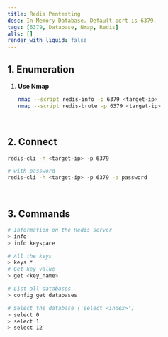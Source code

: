 ```yaml
---
title: Redis Pentesting
desc: In-Memory Database. Default port is 6379.
tags: [6379, Database, Nmap, Redis]
alts: []
render_with_liquid: false
---
```


## 1. Enumeration

1. **Use Nmap**

    ```sh
    nmap --script redis-info -p 6379 <target-ip>
    nmap --script redis-brute -p 6379 <target-ip>
    ```

<br />

## 2. Connect

```sh
redis-cli -h <target-ip> -p 6379

# with password
redis-cli -h <target-ip> -p 6379 -a password
```

<br />

## 3. Commands

```sh
# Information on the Redis server
> info
> info keyspace

# All the keys
> keys *
# Get key value
> get <key_name>

# List all databases
> config get databases

# Select the database ('select <index>')
> select 0
> select 1
> select 12
```
